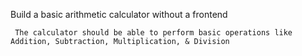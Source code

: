 Build a basic arithmetic calculator without a frontend

     The calculator should be able to perform basic operations like Addition, Subtraction, Multiplication, & Division
